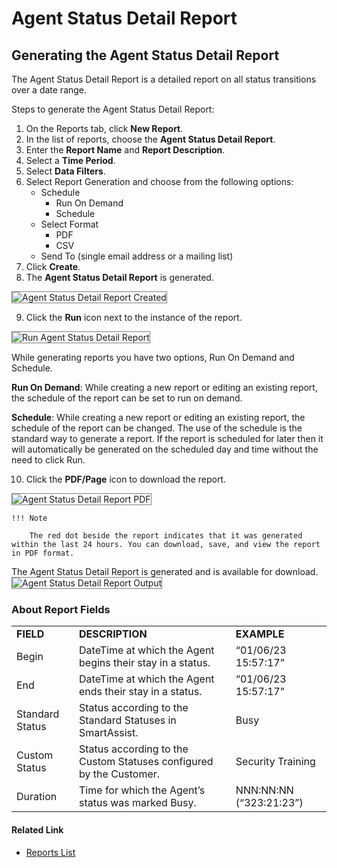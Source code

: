 # Agent Status Detail Report

## Generating the Agent Status Detail Report

The Agent Status Detail Report is a detailed report on all status transitions over a date range.  

Steps to generate the Agent Status Detail Report:

1. On the Reports tab, click **New Report**.
2. In the list of reports, choose the **Agent Status Detail Report**.
3. Enter the **Report Name** and **Report Description**.
4. Select a **Time Period**.
5. Select **Data Filters**.
6. Select Report Generation and choose from the following options:
    * Schedule
        * Run On Demand
        * Schedule
    * Select Format
        * PDF
        * CSV
    * Send To (single email address or a mailing list)
7. Click **Create**.
8. The **Agent Status Detail Report** is generated.
<img src="../images/agent-status-detail-report-created.png" alt="Agent Status Detail Report Created" title="Agent Status Detail Report Created" style="border: 1px solid gray; zoom:100%;">

9. Click the **Run** icon next to the instance of the report.
<img src="../images/run-agent-status-detail-report.png" alt="Run Agent Status Detail Report" title="Run Agent Status Detail Report" style="border: 1px solid gray; zoom:100%;">

While generating reports you have two options, Run On Demand and Schedule.

**Run On Demand**: While creating a new report or editing an existing report, the schedule of the report can be set to run on demand.

**Schedule**: While creating a new report or editing an existing report, the schedule of the report can be changed. The use of the schedule is the standard way to generate a report. If the report is scheduled for later then it will automatically be generated on the scheduled day and time without the need to click Run.

10. Click the **PDF/Page** icon to download the report.
<img src="../images/pdf-agent-status-detail-report.png" alt="Agent Status Detail Report PDF" title="Agent Status Detail Report PDF" style="border: 1px solid gray; zoom:100%;">

    !!! Note

        The red dot beside the report indicates that it was generated within the last 24 hours. You can download, save, and view the report in PDF format.

The Agent Status Detail Report is generated and is available for download.
<img src="../images/agent-status-detail-report-output.png" alt="Agent Status Detail Report Output" title="Agent Status Detail Report Output" style="border: 1px solid gray; zoom:100%;">

### About Report Fields

<table>
  <tr>
   <td><strong>FIELD</strong>
   </td>
   <td><strong>DESCRIPTION</strong>
   </td>
   <td><strong>EXAMPLE</strong>
   </td>
  </tr>
  <tr>
   <td>Begin
   </td>
   <td>DateTime at which the Agent begins their stay in a status.
   </td>
   <td>“01/06/23 15:57:17”
   </td>
  </tr>
  <tr>
   <td>End
   </td>
   <td>DateTime at which the Agent ends their stay in a status.
   </td>
   <td>“01/06/23 15:57:17”
   </td>
  </tr>
  <tr>
   <td>Standard Status
   </td>
   <td>Status according to the Standard Statuses in SmartAssist.
   </td>
   <td>Busy
   </td>
  </tr>
  <tr>
   <td>Custom Status
   </td>
   <td>Status according to the Custom Statuses configured by the Customer.
   </td>
   <td>Security Training
   </td>
  </tr>
  <tr>
   <td>Duration
   </td>
   <td>Time for which the Agent’s status was marked Busy.
   </td>
   <td>NNN:NN:NN (“323:21:23”)
   </td>
  </tr>
</table>

#### Related Link

* [Reports List](../reports/reports-list.md)